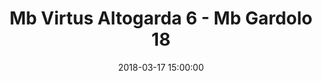 ---
title: Mb Virtus Altogarda 6 - Mb Gardolo 18
date: 2018-03-17 15:00:00
squadra-a: Mb Gardolo
punteggio-a: 18
squadra-b: Mb Virtus Altogarda
punteggio-b: 6
partite/squadra: aquilotti-17-18
luogo: SC. ELEM. PERNICI
categoria: aquilotti
---